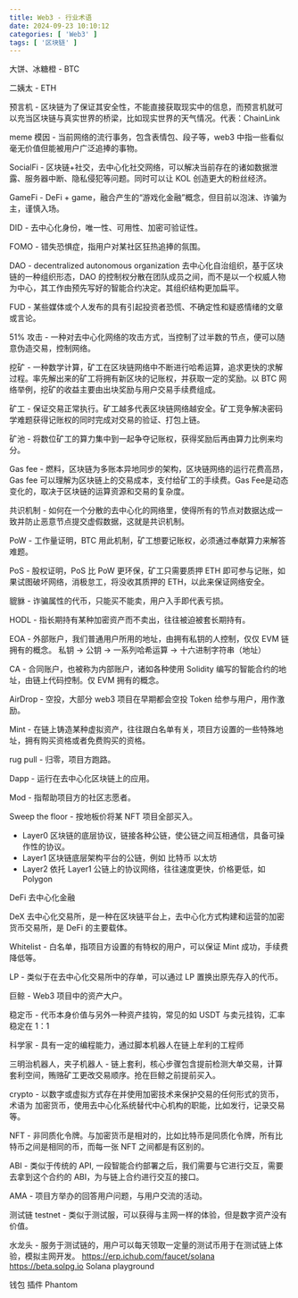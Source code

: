 ```yaml
---
title: Web3 - 行业术语
date: 2024-09-23 10:10:12
categories: [ 'Web3' ]
tags: [ '区块链' ]
---
```


大饼、冰糖橙 - BTC

二姨太 - ETH

预言机 - 区块链为了保证其安全性，不能直接获取现实中的信息，而预言机就可以充当区块链与真实世界的桥梁，比如现实世界的天气情况。代表：ChainLink

meme 模因 - 当前网络的流行事务，包含表情包、段子等，web3 中指一些看似毫无价值但能被用户广泛追捧的事物。

SocialFi - 区块链+社交，去中心化社交网络，可以解决当前存在的诸如数据泄露、服务器中断、隐私侵犯等问题。同时可以让 KOL 创造更大的粉丝经济。

GameFi - DeFi + game，融合产生的“游戏化金融”概念，但目前以泡沫、诈骗为主，谨慎入场。

DID - 去中心化身份，唯一性、可用性、加密可验证性。

FOMO - 错失恐惧症，指用户对某社区狂热追捧的氛围。

DAO - decentralized autonomous organization 去中心化自治组织，基于区块链的一种组织形态，DAO 的控制权分散在团队成员之间，而不是以一个权威人物为中心，其工作由预先写好的智能合约决定。其组织结构更加扁平。

FUD - 某些媒体或个人发布的具有引起投资者恐慌、不确定性和疑惑情绪的文章或言论。

51% 攻击 - 一种对去中心化网络的攻击方式，当控制了过半数的节点，便可以随意伪造交易，控制网络。

挖矿 - 一种数学计算，矿工在区块链网络中不断进行哈希运算，追求更快的求解过程。率先解出来的矿工将拥有新区块的记账权，并获取一定的奖励。以 BTC 网络举例，挖矿的收益主要由出块奖励与用户交易手续费组成。

矿工 - 保证交易正常执行。矿工越多代表区块链网络越安全。矿工竞争解决密码学难题获得记账权的同时完成对交易的验证、打包上链。

矿池 - 将数位矿工的算力集中到一起争夺记账权，获得奖励后再由算力比例来均分。

Gas fee - 燃料，区块链为多账本异地同步的架构，区块链网络的运行花费高昂，Gas fee 可以理解为区块链上的交易成本，支付给矿工的手续费。Gas Fee是动态变化的，取决于区块链的运算资源和交易的复杂度。

共识机制 - 如何在一个分散的去中心化的网络里，使得所有的节点对数据达成一致并防止恶意节点提交虚假数据，这就是共识机制。

PoW - 工作量证明，BTC 用此机制，矿工想要记账权，必须通过奉献算力来解答难题。

PoS - 股权证明，PoS 比 PoW 更环保，矿工只需要质押 ETH 即可参与记账，如果试图破坏网络，消极怠工，将没收其质押的 ETH，以此来保证网络安全。

貔貅 - 诈骗属性的代币，只能买不能卖，用户入手即代表亏损。

HODL - 指长期持有某种加密资产而不卖出，往往被迫被套长期持有。

EOA - 外部账户，我们普通用户所用的地址，由拥有私钥的人控制，仅仅 EVM 链拥有的概念。
      私钥 -> 公钥 -> 一系列哈希运算 -> 十六进制字符串（地址）

CA - 合同账户，也被称为内部账户，诸如各种使用 Solidity 编写的智能合约的地址，由链上代码控制。仅 EVM 拥有的概念。

AirDrop - 空投，大部分 web3 项目在早期都会空投 Token 给参与用户，用作激励。

Mint - 在链上铸造某种虚拟资产，往往跟白名单有关，项目方设置的一些特殊地址，拥有购买资格或者免费购买的资格。

rug pull - 归零，项目方跑路。

Dapp - 运行在去中心化区块链上的应用。

Mod - 指帮助项目方的社区志愿者。

Sweep the floor - 按地板价将某 NFT 项目全部买入。

- Layer0 区块链的底层协议，链接各种公链，使公链之间互相通信，具备可操作性的协议。
- Layer1 区块链底层架构平台的公链，例如 比特币 以太坊
- Layer2 依托 Layer1 公链上的协议网络，往往速度更快，价格更低，如 Polygon

DeFi 去中心化金融

DeX 去中心化交易所，是一种在区块链平台上，去中心化方式构建和运营的加密货币交易所，是 DeFi 的主要载体。

Whitelist - 白名单，指项目方设置的有特权的用户，可以保证 Mint 成功，手续费降低等。

LP - 类似于在去中心化交易所中的存单，可以通过 LP 置换出原先存入的代币。

巨鲸 - Web3 项目中的资产大户。

稳定币 - 代币本身价值与另外一种资产挂钩，常见的如 USDT 与卖元挂钩，汇率稳定在 1：1

科学家 - 具有一定的编程能力，通过脚本机器人在链上牟利的工程师

三明治机器人，夹子机器人 - 链上套利，核心步骤包含提前检测大单交易，计算套利空间，贿赂矿工更改交易顺序。抢在巨鲸之前提前买入。

crypto - 以数字或虚拟方式存在并使用加密技术来保护交易的任何形式的货币，术语为 加密货币，使用去中心化系统替代中心机构的职能，比如发行，记录交易等。

NFT - 非同质化令牌。与加密货币是相对的，比如比特币是同质化令牌，所有比特币之间是相同的币，而每一张 NFT 之间都是有区别的。

ABI - 类似于传统的 API, 一段智能合约部署之后，我们需要与它进行交互，需要去拿到这个合约的 ABI，为与链上合约进行交互的接口。

AMA - 项目方举办的回答用户问题，与用户交流的活动。

测试链 testnet - 类似于测试服，可以获得与主网一样的体验，但是数字资产没有价值。

水龙头 - 服务于测试链的，用户可以每天领取一定量的测试币用于在测试链上体验，模拟主网开发。
        https://erp.ichub.com/faucet/solana
        https://beta.solpg.io Solana playground

钱包 插件 Phantom












